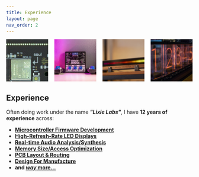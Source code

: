 ```yaml
---
title: Experience
layout: page
nav_order: 2
---
```


![Connor Nishijima](https://github.com/connornishijima/connornishijima.github.io/blob/main/img/banner.png?raw=true)

## Experience

Often doing work under the name ***"Lixie Labs"***, I have **12 years of experience** across:

- **[Microcontroller Firmware Development](TBD)**
- **[High-Refresh-Rate LED Displays](TBD)**
- **[Real-time Audio Analysis/Synthesis](TBD)**
- **[Memory Size/Access Optimization](TBD)**
- **[PCB Layout & Routing](TBD)**
- **[Design For Manufacture](TBD)**
- **and [*way* more...](TBD)**
